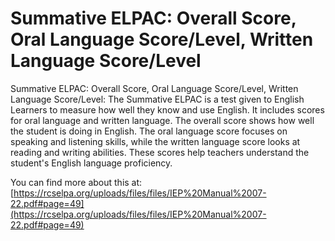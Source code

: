 # Summative ELPAC: Overall Score, Oral Language Score/Level, Written Language Score/Level
Summative ELPAC: Overall Score, Oral Language Score/Level, Written Language Score/Level: The Summative ELPAC is a test given to English Learners to measure how well they know and use English. It includes scores for oral language and written language. The overall score shows how well the student is doing in English. The oral language score focuses on speaking and listening skills, while the written language score looks at reading and writing abilities. These scores help teachers understand the student's English language proficiency.

You can find more about this at: [https://rcselpa.org/uploads/files/files/IEP%20Manual%2007-22.pdf#page=49](https://rcselpa.org/uploads/files/files/IEP%20Manual%2007-22.pdf#page=49)
